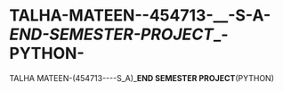 # TALHA-MATEEN--454713-__-S-A-___END-SEMESTER-PROJECT____-PYTHON-
TALHA MATEEN-(454713----S_A)_____END SEMESTER PROJECT____(PYTHON)
